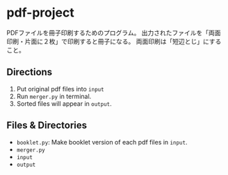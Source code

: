 # pdf-project

PDFファイルを冊子印刷するためのプログラム。
出力されたファイルを「両面印刷・片面に２枚」で印刷すると冊子になる。
両面印刷は「短辺とじ」にすること。

## Directions
1. Put original pdf files into `input`
2. Run `merger.py` in terminal.
3. Sorted files will appear in `output`.

## Files & Directories
- `booklet.py`: Make booklet version of each pdf files in `input`.
- `merger.py`
- `input`
- `output`
